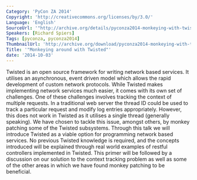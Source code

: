 ```yaml
---
Category: 'PyCon ZA 2014'
Copyright: 'http://creativecommons.org/licenses/by/3.0/'
Language: 'English'
SourceUrl: '"http://archive.org/details/pyconza2014-monkeying-with-twisted"'
Speakers: [Richard Spiers]
Tags: [pyconza, pyconza2014]
ThumbnailUrl: 'http://archive.org/download/pyconza2014-monkeying-with-twisted/pyconza2014-monkeying-with-twisted.thumbs/11%20B%20Monkeying%20around%20with%20Twisted-_001470.jpg'
Title: '"Monkeying around with Twisted"'
date: '2014-10-03'
---
```

Twisted is an open source framework for writing network based services. It utilises an asynchronous, event driven model which allows the rapid development of custom network protocols. While Twisted makes implementing network services much easier, it comes with its own set of challenges. One of these challenges involves tracking the context of multiple requests. In a traditional web server the thread ID could be used to track a particular request and modify log entries appropriately. However, this does not work in Twisted as it utilises a single thread (generally speaking).
We have chosen to tackle this issue, amongst others, by monkey patching some of the Twisted subsystems.
Through this talk we will introduce Twisted as a viable option for programming network based services. No previous Twisted knowledge is required, and the concepts introduced will be explained through real world examples of restful controllers implemented in Twisted. This primer will be followed by a discussion on our solution to the context tracking problem as well as some of the other areas in which we have found monkey patching to be beneficial.